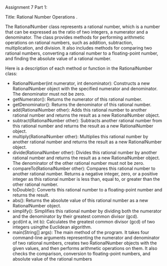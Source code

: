 Assignment 7 Part 1:

Title: Rational Number Operations .

The RationalNumber class represents a rational number, which is a number that can be expressed as the ratio of two integers, a numerator and a denominator. The class provides methods for performing arithmetic operations on rational numbers, such as addition, subtraction, multiplication, and division. It also includes methods for comparing two rational numbers, converting a rational number to a floating-point number, and finding the absolute value of a rational number.

Here is a description of each method or function in the RationalNumber class:

- RationalNumber(int numerator, int denominator): Constructs a new RationalNumber object with the specified numerator and denominator. The denominator must not be zero.
- getNumerator(): Returns the numerator of this rational number.
- getDenominator(): Returns the denominator of this rational number.
- add(RationalNumber other): Adds this rational number to another rational number and returns the result as a new RationalNumber object.
- subtract(RationalNumber other): Subtracts another rational number from this rational number and returns the result as a new RationalNumber object.
- multiply(RationalNumber other): Multiplies this rational number by another rational number and returns the result as a new RationalNumber object.
- divide(RationalNumber other): Divides this rational number by another rational number and returns the result as a new RationalNumber object. The denominator of the other rational number must not be zero.
- compareTo(RationalNumber other): Compares this rational number to another rational number. Returns a negative integer, zero, or a positive integer as this rational number is less than, equal to, or greater than the other rational number.
- toDouble(): Converts this rational number to a floating-point number and returns the result.
- abs(): Returns the absolute value of this rational number as a new RationalNumber object.
- simplify(): Simplifies this rational number by dividing both the numerator and the denominator by their greatest common divisor (gcd).
- gcd(int a, int b): Calculates the greatest common divisor (gcd) of two integers usingthe Euclidean algorithm.
- main(String\[\] args): The main method of the program. It takes four command-line arguments representing the numerator and denominator of two rational numbers, creates two RationalNumber objects with the given values, and then performs arithmetic operations on them. It also checks the comparison, conversion to floating-point numbers, and absolute value of the rational numbers
